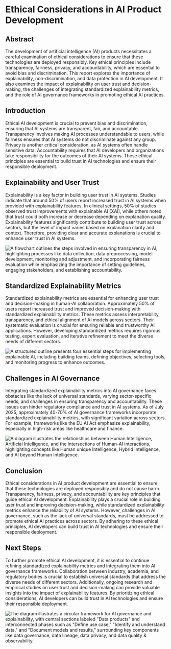 # Ethical Considerations in AI Product Development

## Abstract
The development of artificial intelligence (AI) products necessitates a careful examination of ethical considerations to ensure that these technologies are deployed responsibly. Key ethical principles include transparency, fairness, privacy, and accountability, which are essential to avoid bias and discrimination. This report explores the importance of explainability, non-discrimination, and data protection in AI development. It also examines the impact of explainability on user trust and decision-making, the challenges of integrating standardized explainability metrics, and the role of AI governance frameworks in promoting ethical AI practices.

## Introduction
Ethical AI development is crucial to prevent bias and discrimination, ensuring that AI systems are transparent, fair, and accountable. Transparency involves making AI processes understandable to users, while fairness ensures that AI systems do not discriminate against any group. Privacy is another critical consideration, as AI systems often handle sensitive data. Accountability requires that AI developers and organizations take responsibility for the outcomes of their AI systems. These ethical principles are essential to build trust in AI technologies and ensure their responsible deployment.

## Explainability and User Trust
Explainability is a key factor in building user trust in AI systems. Studies indicate that around 50% of users report increased trust in AI systems when provided with explainability features. In clinical settings, 50% of studies observed trust improvements with explainable AI (XAI), while others noted that trust could both increase or decrease depending on explanation quality. Explainability features significantly contribute to building user trust across sectors, but the level of impact varies based on explanation clarity and context. Therefore, providing clear and accurate explanations is crucial to enhance user trust in AI systems.

![A flowchart outlines the steps involved in ensuring transparency in AI, highlighting processes like data collection, data preprocessing, model development, monitoring and adjustment, and incorporating fairness evaluation while emphasizing the importance of setting guidelines, engaging stakeholders, and establishing accountability.](https://arize.com/wp-content/uploads/2023/06/ai-fairness-workflow.png)

## Standardized Explainability Metrics
Standardized explainability metrics are essential for enhancing user trust and decision-making in human-AI collaboration. Approximately 50% of users report increased trust and improved decision-making with standardized explainability metrics. These metrics assess interpretability, transparency, and ethical alignment of AI models across sectors. Their systematic evaluation is crucial for ensuring reliable and trustworthy AI applications. However, developing standardized metrics requires rigorous testing, expert evaluation, and iterative refinement to meet the diverse needs of different sectors.

![A structured outline presents four essential steps for implementing explainable AI, including building teams, defining objectives, selecting tools, and monitoring progress to enhance outcomes.](https://techwards.co/wp-content/uploads/2025/01/Steps-to-Implement-Explainable-AI-1024x541.webp)

## Challenges in AI Governance
Integrating standardized explainability metrics into AI governance faces obstacles like the lack of universal standards, varying sector-specific needs, and challenges in ensuring transparency and accountability. These issues can hinder regulatory compliance and trust in AI systems. As of July 2025, approximately 40-70% of AI governance frameworks incorporate standardized explainability metrics, with significant variation across sectors. For example, frameworks like the EU AI Act emphasize explainability, especially in high-risk areas like healthcare and finance.

![A diagram illustrates the relationships between Human Intelligence, Artificial Intelligence, and the intersections of Human-AI interactions, highlighting concepts like Human unique Intelligence, Hybrid Intelligence, and AI beyond Human Intelligence.](https://images.surferseo.art/809cdf85-00d6-412b-b453-6bf6388ecaef.webp)

## Conclusion
Ethical considerations in AI product development are essential to ensure that these technologies are deployed responsibly and do not cause harm. Transparency, fairness, privacy, and accountability are key principles that guide ethical AI development. Explainability plays a crucial role in building user trust and improving decision-making, while standardized explainability metrics enhance the reliability of AI systems. However, challenges in AI governance, such as the lack of universal standards, must be addressed to promote ethical AI practices across sectors. By adhering to these ethical principles, AI developers can build trust in AI technologies and ensure their responsible deployment.

## Next Steps
To further promote ethical AI development, it is essential to continue refining standardized explainability metrics and integrating them into AI governance frameworks. Collaboration between industry, academia, and regulatory bodies is crucial to establish universal standards that address the diverse needs of different sectors. Additionally, ongoing research and empirical studies on user trust and decision-making can provide valuable insights into the impact of explainability features. By prioritizing ethical considerations, AI developers can build trust in AI technologies and ensure their responsible deployment.

![The diagram illustrates a circular framework for AI governance and explainability, with central sections labeled "Data products" and interconnected phases such as "Define use case," "Identify and understand data," and "Document models and results," surrounding key components like data governance, data lineage, data privacy, and data quality & observability.](https://www.collibra.com/wp-content/uploads/Framework-1024x977.png)
